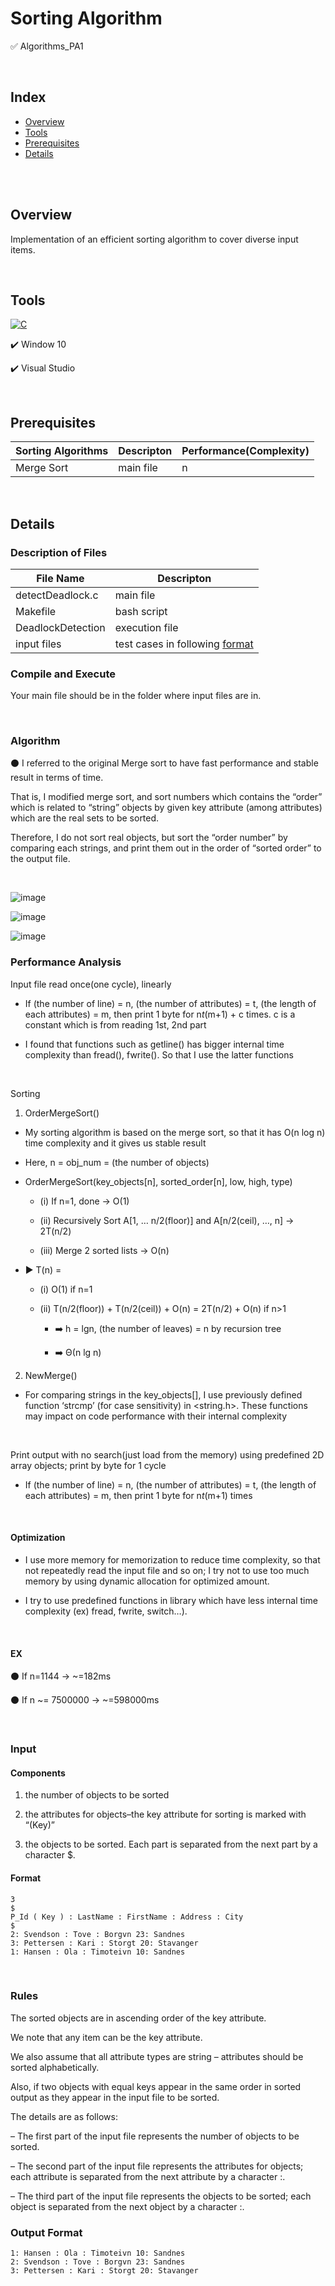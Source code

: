 # Sorting Algorithm
✅ Algorithms_PA1

<br>

## Index
+ [Overview](#ov)
+ [Tools](#with)
+ [Prerequisites](#pre)
+ [Details](#details)

<br><br>

## Overview <a name = "ov"></a>

Implementation of an efficient sorting algorithm to cover diverse input items.


<br>

## Tools <a name = "with"></a>

<a href="https://github.com/search?q=user%3ADenverCoder1+is%3Arepo+language%3Ac"><img alt="C" src="https://img.shields.io/badge/C-2370ED.svg?logo=c&logoColor=white"></a>

✔️ Window 10

✔️ Visual Studio


<br>

## Prerequisites <a name = "pre"></a>

|Sorting Algorithms|Descripton|Performance(Complexity)|
|------|---|------|
|Merge Sort|main file|n|


<br>

## Details <a name = "details"></a>

### Description of Files

|File Name|Descripton|
|------|---|
|detectDeadlock.c|main file|
|Makefile|bash script|
|DeadlockDetection|execution file|
|input files|test cases in following [format](#inputF)|

### Compile and Execute

Your main file should be in the folder where input files are in.

<br>

### Algorithm

⚫ I referred to the original Merge sort to have fast performance and stable result in terms of time.

That is, I modified merge sort, and sort numbers which contains the “order” which is related to “string” objects by given key attribute (among attributes) which are the real sets to be sorted. 

Therefore, I do not sort real objects, but sort the “order number” by comparing each strings, and print them out in the order of “sorted order” to the output file.



<br>

![image](https://user-images.githubusercontent.com/64342804/129051769-2b3b8a7d-ff99-425f-928c-eb78a65bda4b.png)

![image](https://user-images.githubusercontent.com/64342804/129051834-45ad2e4b-9de3-4861-b829-a6ce6a7809df.png)

![image](https://user-images.githubusercontent.com/64342804/129051870-444296a5-b649-45bc-9042-5d3d85134104.png)



### Performance Analysis

Input file read once(one cycle), linearly

-	If (the number of line) = n, (the number of attributes) = t, (the length of each attributes) = m, then print 1 byte for n*t*(m+1) + c times. c is a constant which is from reading 1st, 2nd part

-	I found that functions such as getline() has bigger internal time complexity than fread(), fwrite(). So that I use the latter functions

<br>

Sorting

1. OrderMergeSort()

-	My sorting algorithm is based on the merge sort, so that it has O(n log n) time complexity and it gives us stable result

-	Here, n = obj_num = (the number of objects)
	
-	OrderMergeSort(key_objects[n], sorted_order[n], low, high, type)
	
    - (i)	If n=1, done  -> O(1)
  
    - (ii)	Recursively Sort A[1, … n/2(floor)] and A[n/2(ceil), …, n]  -> 2T(n/2)
  
    - (iii)	Merge 2 sorted lists  -> O(n)
  
  - ▶️ T(n) =
  
    - (i)	O(1) if n=1
    
    - (ii)	T(n/2(floor)) + T(n/2(ceil)) + O(n) = 2T(n/2) + O(n) if n>1
 
      - ➡️ h = lgn, (the number of leaves) = n by recursion tree
      
      - ➡️ Θ(n lg n)
      
2. NewMerge()

-	For comparing strings in the key_objects[], I use previously defined function ‘strcmp’ (for case sensitivity) in <string.h>. These functions may impact on code performance with their internal complexity

<br>

Print output with no search(just load from the memory) using predefined 2D array objects; print by byte for 1 cycle

-	If (the number of line) = n, (the number of attributes) = t, (the length of each attributes) = m, then print 1 byte for n*t*(m+1) times

<br>

#### Optimization

-	I use more memory for memorization to reduce time complexity, so that not repeatedly read the input file and so on; I try not to use too much memory by using dynamic allocation for optimized amount.

-	I try to use predefined functions in library which have less internal time complexity (ex) fread, fwrite, switch…).

<br>

#### EX

⚫ If n=1144 -> ~=182ms

⚫ If n ~= 7500000 -> ~=598000ms

<br>



### Input <a name="inputF"></a>

#### Components

1. the number of objects to be sorted

2. the attributes for objects–the key attribute for sorting is marked with “(Key)”
 
3.   the objects to be sorted. Each part is separated from the next part by a character $.


    
#### Format
  
  ```
3
$
P_Id ( Key ) : LastName : FirstName : Address : City
$
2: Svendson : Tove : Borgvn 23: Sandnes
3: Pettersen : Kari : Storgt 20: Stavanger
1: Hansen : Ola : Timoteivn 10: Sandnes

  ```

<br>

### Rules

The sorted objects are in ascending order of the key attribute. 

We note that any item can be the key attribute. 

We also assume that all attribute types are string – attributes should be sorted alphabetically. 

Also, if two objects with equal keys appear in the same order in sorted output as they appear in the input file to be sorted. 

The details are as follows:

– The first part of the input file represents the number of objects to be sorted.

– The second part of the input file represents the attributes for objects; each attribute is separated from the next attribute by a character :.

– The third part of the input file represents the objects to be sorted; each object is separated from the next object by a character :.


  
### Output Format
 
  ```
1: Hansen : Ola : Timoteivn 10: Sandnes
2: Svendson : Tove : Borgvn 23: Sandnes
3: Pettersen : Kari : Storgt 20: Stavanger

  ```

